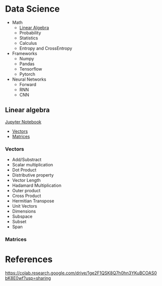 # Data Science

- Math
    - [Linear Algebra](#linear-algebra)
    - Probability
    - Statistics
    - Calculus
    - Entropy and CrossEntropy
- Frameworks
    - Numpy
    - Pandas
    - Tensorflow
    - Pytorch
- Neural Networks
    - Forward
    - RNN
    - CNN

## Linear algebra
[Jupyter Notebook](02-linear-algebra)

- [Vectors](02-linear-algebra/01-vectors.ipynb)
- [Matrices](02-linear-algebra/02-matrices.ipynb)

### Vectors
- Add/Substract
- Scalar multiplication
- Dot Product
- Distributive property
- Vector Length
- Hadamard Multiplication
- Outer product
- Cross Product
- Hermitian Transpose
- Unit Vectors
- Dimensions 
- Subspace
- Subset
- Span

### Matrices


# References

https://colab.research.google.com/drive/1ge2F1QSK8Q7h0hn3YKuBCOAS0bK8E0wf?usp=sharing
